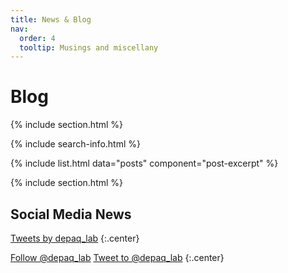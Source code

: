 ```yaml
---
title: News & Blog
nav:
  order: 4
  tooltip: Musings and miscellany
---
```


# <i class="fas fa-feather-alt"></i>Blog

{% include section.html %}

{% include search-info.html %}

{% include list.html data="posts" component="post-excerpt" %}

{% include section.html %}

## Social Media News

<!-- Twitter embeds from https://publish.twitter.com/ -->

<a class="twitter-timeline" data-width="400" data-height="400" href="https://twitter.com/depaq_lab?ref_src=twsrc%5Etfw">Tweets by depaq_lab</a> <script async src="https://platform.twitter.com/widgets.js" charset="utf-8"></script>
{:.center}

<a href="https://twitter.com/depaq_lab?ref_src=twsrc%5Etfw" class="twitter-follow-button" data-show-count="false">Follow @depaq_lab</a><script async src="https://platform.twitter.com/widgets.js" charset="utf-8"></script>
<a href="https://twitter.com/intent/tweet?screen_name=depaq_lab&ref_src=twsrc%5Etfw" class="twitter-mention-button" data-show-count="false">Tweet to @depaq_lab</a><script async src="https://platform.twitter.com/widgets.js" charset="utf-8"></script>
{:.center}
